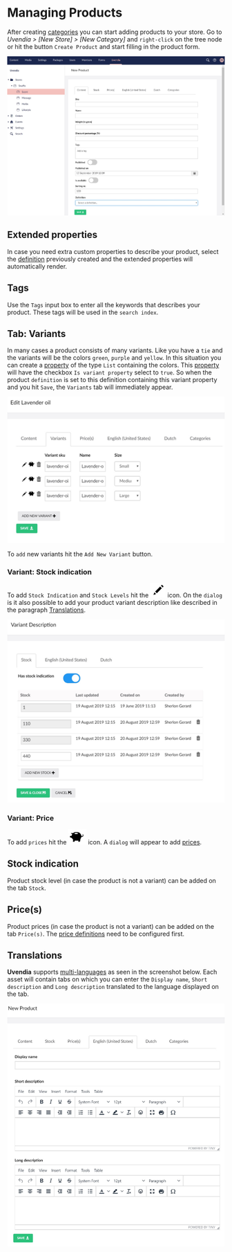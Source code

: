 # Managing Products

After creating [categories](/assets/category.md) you can start adding products to your store. Go to _Uvendia > [New Store] > [New Category]_ and ```right-click``` on the tree node or hit the button ```Create Product``` and start filling in the product form.

![Create Product](../images/product-creation.jpg)

## Extended properties
In case you need extra custom properties to describe your product, select the [definition](/settings/propertydefinition.md) previously created and the extended properties will automatically render. 

## Tags
Use the ```Tags``` input box to enter all the keywords that describes your product. These tags will be used in the ```search index```.

## Tab: Variants
In many cases a product consists of many variants. Like you have a ```tie``` and the variants will be the colors ```green```, ```purple``` and ```yellow```. In this situation you can create a [property](/settings/propertydefinition.md) of the type ```List``` containing the colors. This [property](/settings/propertydefinition.md) will have the checkbox ```Is variant property``` select to ```true```.
So when the product ```definition``` is set to this definition containing this variant property and you hit ```Save```, the ```Variants``` tab will immediately appear.

![Product Variants](../images/product-variants.jpg)

To ```add``` new variants hit the ```Add New Variant``` button. 

### Variant: Stock indication
To add ```Stock Indication``` and ```Stock Levels``` hit the ![Pencil](../images/pencil.jpg ':size=20px') icon. On the ```dialog``` is it also possible to add your product variant description like described in the paragraph [Translations](#Translations).

![Product Variant Description](../images/product-variant-description.jpg ':size=600px')

### Variant: Price
To add ```prices``` hit the ![Money box](../images/money-box.jpg ':size=20px') icon. A ```dialog``` will appear to add [prices](/settings/pricedefinition.md).

## Stock indication
Product stock level (in case the product is not a variant) can be added on the tab ```Stock```.

## Price(s)
Product prices (in case the product is not a variant) can be added on the tab ```Price(s)```. The [price definitions](/settings/pricedefinition.md) need to be configured first.

## Translations
**Uvendia** supports [multi-languages](/settings/languages.md) as seen in the screenshot below. Each asset will contain tabs on which you can enter the ```Display name```, ```Short description``` and ```Long description``` translated to the language displayed on the tab.

![Product Translations](../images/product-lang.jpg ':size=600px')